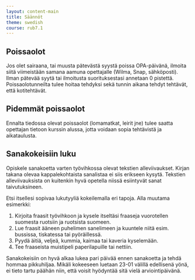 ```yaml
---
layout: content-main
title: Säännöt
theme: swedish
course: rub7.1
---
```


## Poissaolot
Jos olet sairaana, tai muusta pätevästä syystä poissa OPA-päivänä, ilmoita siitä viimeistään samana aamuna opettajalle (Wilma, Snap, sähköposti). Ilman pätevää syytä tai ilmoitusta suorituksestasi annetaan 0 pistettä. Poissaolotunneilta tulee hoitaa tehdyksi sekä tunnin aikana tehdyt tehtävät, että kotitehtävät.

## Pidemmät poissaolot
Ennalta tiedossa olevat poissaolot (lomamatkat, leirit jne) tulee saatta opettajan tietoon kurssin alussa, jotta voidaan sopia tehtävistä ja aikataulusta.

## Sanakokeisiin luku
Opiskele sanakoetta varten työvihkossa olevat tekstien alleviivaukset. Kirjan
takana olevaa kappalekohtaista sanalistaa ei siis erikseen kysytä. Tekstien
alleviivauksista on kuitenkin hyvä opetella niissä esiintyvät sanat taivutuksineen.

Etsi itsellesi sopivaa lukutyyliä kokeilemalla eri tapoja. Alla muutama esimerkki:

1. Kirjoita fraasit työvihkoon ja kysele itseltäsi fraaseja vuorotellen suomesta
ruotsiin ja ruotsista suomeen.
2. Lue fraasit ääneen puhelimen sanelimeen ja kuuntele niitä esim. bussissa,
tiskatessa tai pyöräillessä.
3. Pyydä äitiä, veljeä, kummia, kaimaa tai kaveria kyselemään.
4. Tee fraaseista muistipeli paperilapuille tai nettiin.

Sanakokeisiin on hyvä alkaa lukea pari päivää ennen sanakoetta ja tehdä hommaa
pikkuhiljaa. Mikäli kokeeseen luetaan 23-01 välillä edellisenä yönä, ei tieto
tartu päähän niin, että voisit hyödyntää sitä vielä arviointipäivänä.
